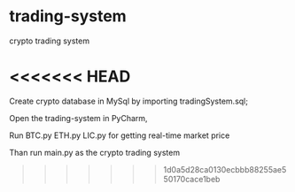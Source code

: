 # trading-system
crypto trading system

<<<<<<< HEAD
=======
Create crypto database in MySql by importing tradingSystem.sql;

Open the trading-system in PyCharm,

Run BTC.py ETH.py LIC.py for getting real-time market price

Than run main.py as the crypto trading system


>>>>>>> 1d0a5d28ca0130ecbbb88255ae550170cace1beb
